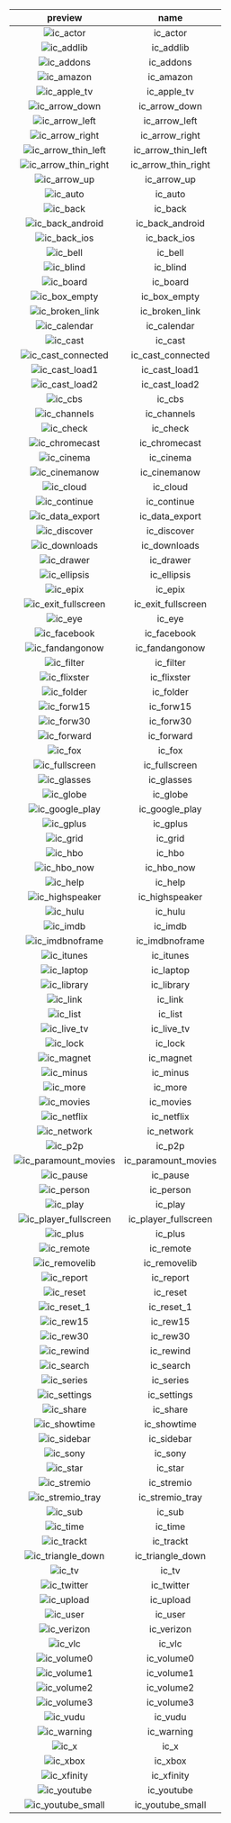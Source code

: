 |preview|name|
|:---:|:---:|
|![ic_actor](/preview/ic_actor.png)|ic_actor|
|![ic_addlib](/preview/ic_addlib.png)|ic_addlib|
|![ic_addons](/preview/ic_addons.png)|ic_addons|
|![ic_amazon](/preview/ic_amazon.png)|ic_amazon|
|![ic_apple_tv](/preview/ic_apple_tv.png)|ic_apple_tv|
|![ic_arrow_down](/preview/ic_arrow_down.png)|ic_arrow_down|
|![ic_arrow_left](/preview/ic_arrow_left.png)|ic_arrow_left|
|![ic_arrow_right](/preview/ic_arrow_right.png)|ic_arrow_right|
|![ic_arrow_thin_left](/preview/ic_arrow_thin_left.png)|ic_arrow_thin_left|
|![ic_arrow_thin_right](/preview/ic_arrow_thin_right.png)|ic_arrow_thin_right|
|![ic_arrow_up](/preview/ic_arrow_up.png)|ic_arrow_up|
|![ic_auto](/preview/ic_auto.png)|ic_auto|
|![ic_back](/preview/ic_back.png)|ic_back|
|![ic_back_android](/preview/ic_back_android.png)|ic_back_android|
|![ic_back_ios](/preview/ic_back_ios.png)|ic_back_ios|
|![ic_bell](/preview/ic_bell.png)|ic_bell|
|![ic_blind](/preview/ic_blind.png)|ic_blind|
|![ic_board](/preview/ic_board.png)|ic_board|
|![ic_box_empty](/preview/ic_box_empty.png)|ic_box_empty|
|![ic_broken_link](/preview/ic_broken_link.png)|ic_broken_link|
|![ic_calendar](/preview/ic_calendar.png)|ic_calendar|
|![ic_cast](/preview/ic_cast.png)|ic_cast|
|![ic_cast_connected](/preview/ic_cast_connected.png)|ic_cast_connected|
|![ic_cast_load1](/preview/ic_cast_load1.png)|ic_cast_load1|
|![ic_cast_load2](/preview/ic_cast_load2.png)|ic_cast_load2|
|![ic_cbs](/preview/ic_cbs.png)|ic_cbs|
|![ic_channels](/preview/ic_channels.png)|ic_channels|
|![ic_check](/preview/ic_check.png)|ic_check|
|![ic_chromecast](/preview/ic_chromecast.png)|ic_chromecast|
|![ic_cinema](/preview/ic_cinema.png)|ic_cinema|
|![ic_cinemanow](/preview/ic_cinemanow.png)|ic_cinemanow|
|![ic_cloud](/preview/ic_cloud.png)|ic_cloud|
|![ic_continue](/preview/ic_continue.png)|ic_continue|
|![ic_data_export](/preview/ic_data_export.png)|ic_data_export|
|![ic_discover](/preview/ic_discover.png)|ic_discover|
|![ic_downloads](/preview/ic_downloads.png)|ic_downloads|
|![ic_drawer](/preview/ic_drawer.png)|ic_drawer|
|![ic_ellipsis](/preview/ic_ellipsis.png)|ic_ellipsis|
|![ic_epix](/preview/ic_epix.png)|ic_epix|
|![ic_exit_fullscreen](/preview/ic_exit_fullscreen.png)|ic_exit_fullscreen|
|![ic_eye](/preview/ic_eye.png)|ic_eye|
|![ic_facebook](/preview/ic_facebook.png)|ic_facebook|
|![ic_fandangonow](/preview/ic_fandangonow.png)|ic_fandangonow|
|![ic_filter](/preview/ic_filter.png)|ic_filter|
|![ic_flixster](/preview/ic_flixster.png)|ic_flixster|
|![ic_folder](/preview/ic_folder.png)|ic_folder|
|![ic_forw15](/preview/ic_forw15.png)|ic_forw15|
|![ic_forw30](/preview/ic_forw30.png)|ic_forw30|
|![ic_forward](/preview/ic_forward.png)|ic_forward|
|![ic_fox](/preview/ic_fox.png)|ic_fox|
|![ic_fullscreen](/preview/ic_fullscreen.png)|ic_fullscreen|
|![ic_glasses](/preview/ic_glasses.png)|ic_glasses|
|![ic_globe](/preview/ic_globe.png)|ic_globe|
|![ic_google_play](/preview/ic_google_play.png)|ic_google_play|
|![ic_gplus](/preview/ic_gplus.png)|ic_gplus|
|![ic_grid](/preview/ic_grid.png)|ic_grid|
|![ic_hbo](/preview/ic_hbo.png)|ic_hbo|
|![ic_hbo_now](/preview/ic_hbo_now.png)|ic_hbo_now|
|![ic_help](/preview/ic_help.png)|ic_help|
|![ic_highspeaker](/preview/ic_highspeaker.png)|ic_highspeaker|
|![ic_hulu](/preview/ic_hulu.png)|ic_hulu|
|![ic_imdb](/preview/ic_imdb.png)|ic_imdb|
|![ic_imdbnoframe](/preview/ic_imdbnoframe.png)|ic_imdbnoframe|
|![ic_itunes](/preview/ic_itunes.png)|ic_itunes|
|![ic_laptop](/preview/ic_laptop.png)|ic_laptop|
|![ic_library](/preview/ic_library.png)|ic_library|
|![ic_link](/preview/ic_link.png)|ic_link|
|![ic_list](/preview/ic_list.png)|ic_list|
|![ic_live_tv](/preview/ic_live_tv.png)|ic_live_tv|
|![ic_lock](/preview/ic_lock.png)|ic_lock|
|![ic_magnet](/preview/ic_magnet.png)|ic_magnet|
|![ic_minus](/preview/ic_minus.png)|ic_minus|
|![ic_more](/preview/ic_more.png)|ic_more|
|![ic_movies](/preview/ic_movies.png)|ic_movies|
|![ic_netflix](/preview/ic_netflix.png)|ic_netflix|
|![ic_network](/preview/ic_network.png)|ic_network|
|![ic_p2p](/preview/ic_p2p.png)|ic_p2p|
|![ic_paramount_movies](/preview/ic_paramount_movies.png)|ic_paramount_movies|
|![ic_pause](/preview/ic_pause.png)|ic_pause|
|![ic_person](/preview/ic_person.png)|ic_person|
|![ic_play](/preview/ic_play.png)|ic_play|
|![ic_player_fullscreen](/preview/ic_player_fullscreen.png)|ic_player_fullscreen|
|![ic_plus](/preview/ic_plus.png)|ic_plus|
|![ic_remote](/preview/ic_remote.png)|ic_remote|
|![ic_removelib](/preview/ic_removelib.png)|ic_removelib|
|![ic_report](/preview/ic_report.png)|ic_report|
|![ic_reset](/preview/ic_reset.png)|ic_reset|
|![ic_reset_1](/preview/ic_reset_1.png)|ic_reset_1|
|![ic_rew15](/preview/ic_rew15.png)|ic_rew15|
|![ic_rew30](/preview/ic_rew30.png)|ic_rew30|
|![ic_rewind](/preview/ic_rewind.png)|ic_rewind|
|![ic_search](/preview/ic_search.png)|ic_search|
|![ic_series](/preview/ic_series.png)|ic_series|
|![ic_settings](/preview/ic_settings.png)|ic_settings|
|![ic_share](/preview/ic_share.png)|ic_share|
|![ic_showtime](/preview/ic_showtime.png)|ic_showtime|
|![ic_sidebar](/preview/ic_sidebar.png)|ic_sidebar|
|![ic_sony](/preview/ic_sony.png)|ic_sony|
|![ic_star](/preview/ic_star.png)|ic_star|
|![ic_stremio](/preview/ic_stremio.png)|ic_stremio|
|![ic_stremio_tray](/preview/ic_stremio_tray.png)|ic_stremio_tray|
|![ic_sub](/preview/ic_sub.png)|ic_sub|
|![ic_time](/preview/ic_time.png)|ic_time|
|![ic_trackt](/preview/ic_trackt.png)|ic_trackt|
|![ic_triangle_down](/preview/ic_triangle_down.png)|ic_triangle_down|
|![ic_tv](/preview/ic_tv.png)|ic_tv|
|![ic_twitter](/preview/ic_twitter.png)|ic_twitter|
|![ic_upload](/preview/ic_upload.png)|ic_upload|
|![ic_user](/preview/ic_user.png)|ic_user|
|![ic_verizon](/preview/ic_verizon.png)|ic_verizon|
|![ic_vlc](/preview/ic_vlc.png)|ic_vlc|
|![ic_volume0](/preview/ic_volume0.png)|ic_volume0|
|![ic_volume1](/preview/ic_volume1.png)|ic_volume1|
|![ic_volume2](/preview/ic_volume2.png)|ic_volume2|
|![ic_volume3](/preview/ic_volume3.png)|ic_volume3|
|![ic_vudu](/preview/ic_vudu.png)|ic_vudu|
|![ic_warning](/preview/ic_warning.png)|ic_warning|
|![ic_x](/preview/ic_x.png)|ic_x|
|![ic_xbox](/preview/ic_xbox.png)|ic_xbox|
|![ic_xfinity](/preview/ic_xfinity.png)|ic_xfinity|
|![ic_youtube](/preview/ic_youtube.png)|ic_youtube|
|![ic_youtube_small](/preview/ic_youtube_small.png)|ic_youtube_small|